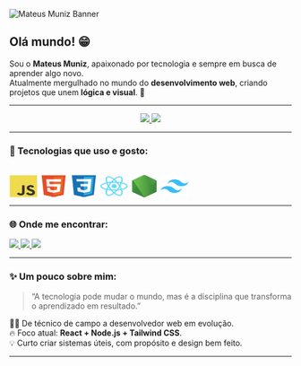 ![Mateus Muniz Banner](https://raw.githubusercontent.com/mateusmuniz-09/mateusmunizdev/main/banner.png)
## Olá mundo! 😁  
Sou o **Mateus Muniz**, apaixonado por tecnologia e sempre em busca de aprender algo novo.  
Atualmente mergulhado no mundo do **desenvolvimento web**, criando projetos que unem **lógica e visual**. 🚀  

---

<div align="center">
  <a href="https://github.com/mateusmuniz-09">
    <img height="180em" src="https://github-readme-stats.vercel.app/api?username=mateusmuniz-09&show_icons=true&theme=tokyonight&include_all_commits=true&count_private=true"/>
    <img height="180em" src="https://github-readme-stats.vercel.app/api/top-langs/?username=mateusmuniz-09&layout=compact&langs_count=6&theme=tokyonight"/>
  </a>
</div>

---

### 🧠 Tecnologias que uso e gosto:
<div style="display: inline_block"><br>
  <img align="center" alt="Mateus-Js" height="40" width="50" src="https://raw.githubusercontent.com/devicons/devicon/master/icons/javascript/javascript-original.svg">
  <img align="center" alt="Mateus-HTML" height="40" width="50" src="https://raw.githubusercontent.com/devicons/devicon/master/icons/html5/html5-original.svg">
  <img align="center" alt="Mateus-CSS" height="40" width="50" src="https://raw.githubusercontent.com/devicons/devicon/master/icons/css3/css3-original.svg">
  <img align="center" alt="Mateus-React" height="40" width="50" src="https://raw.githubusercontent.com/devicons/devicon/master/icons/react/react-original.svg">
  <img align="center" alt="Mateus-Node" height="40" width="50" src="https://raw.githubusercontent.com/devicons/devicon/master/icons/nodejs/nodejs-original.svg">
  <img align="center" alt="Mateus-Tailwind" height="40" width="50" src="https://raw.githubusercontent.com/devicons/devicon/master/icons/tailwindcss/tailwindcss-plain.svg">
</div>

---

### 🌐 Onde me encontrar:
<div> 
  <a href="https://www.instagram.com/muniz09muniz?igsh=MWQ2cXhmYjZjNDJjMw==" target="_blank">
    <img src="https://img.shields.io/badge/-Instagram-%23E4405F?style=for-the-badge&logo=instagram&logoColor=white">
  </a> 
  <a href="https://www.linkedin.com/in/francisco-mateus-de-oliveira-muniz-554333233?utm_source=share&utm_campaign=share_via&utm_content=profile&utm_medium=android_app" target="_blank">
    <img src="https://img.shields.io/badge/-LinkedIn-%230077B5?style=for-the-badge&logo=linkedin&logoColor=white">
  </a>
  <a href="https://github.com/mateusmuniz-09" target="_blank">
    <img src="https://img.shields.io/badge/-GitHub-%23181717?style=for-the-badge&logo=github&logoColor=white">
  </a>
</div>

---

### ✨ Um pouco sobre mim:
> “A tecnologia pode mudar o mundo, mas é a disciplina que transforma o aprendizado em resultado.”  

👨‍💻 De técnico de campo a desenvolvedor web em evolução.  
🔥 Foco atual: **React + Node.js + Tailwind CSS**.  
💡 Curto criar sistemas úteis, com propósito e design bem feito.  

---
